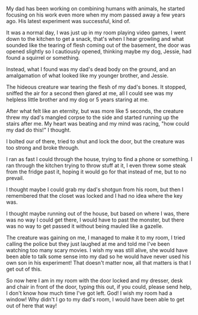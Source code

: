 My dad has been working on combining humans with animals, he started focusing on his work even more when my mom passed away a few years ago. His latest experiment was successful, kind of.

It was a normal day, I was just up in my room playing video games, I went down to the kitchen to get a snack, that's when I hear growling and what sounded like the tearing of flesh coming out of the basement, the door was opened slightly so I cautiously opened, thinking maybe my dog, Jessie, had found a squirrel or something.

Instead, what I found was my dad's dead body on the ground, and an amalgamation of what looked like my younger brother, and Jessie.

The hideous creature war tearing the flesh of my dad's bones. It stopped, sniffed the air for a second then glared at me, all I could see was my helpless little brother and my dog or 5 years staring at me.

After what felt like an eternity, but was more like 5 seconds, the creature threw my dad's mangled corpse to the side and started running up the stairs after me. My heart was beating and my mind was racing, "how could my dad do this!" I thought.

I bolted our of there, tried to shut and lock the door, but the creature was too strong and broke through.

I ran as fast I could through the house, trying to find a phone or something. I ran through the kitchen trying to throw stuff at it, I even threw some steak from the fridge past it, hoping it would go for that instead of me, but to no prevail.

 I thought maybe I could grab my dad's shotgun from his room, but then I remembered that the closet was locked and I had no idea where the key was. 

I thought maybe running out of the house, but based on where I was, there was no way I could get there, I would have to past the monster, but there was no way to get passed it without being mauled like a gazelle. 

The creature was gaining on me, I managed to make it to my room, I tried calling the police but they just laughed at me and told me I've been watching too many scary movies. I wish my was still alive, she would have been able to talk some sense into my dad so he would have never used his own son in his experiment! That doesn't matter now, all that matters is that I get out of this.

So now here I am in my room with the door locked and my dresser, desk and chair in front of the door, typing this out, if you could, please send help, I don't know how much time I've got left. God! I wish my room had a window! Why didn't I go to my dad's room, I would have been able to get out of here that way!